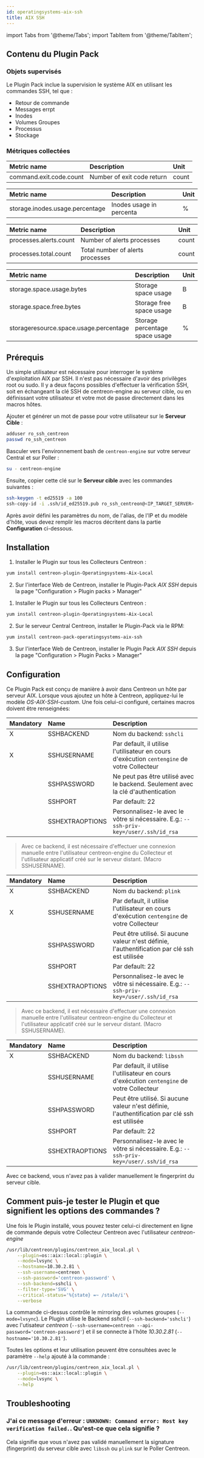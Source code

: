 ```yaml
---
id: operatingsystems-aix-ssh
title: AIX SSH
---
```

import Tabs from '@theme/Tabs';
import TabItem from '@theme/TabItem';


## Contenu du Plugin Pack

### Objets supervisés

Le Plugin Pack inclue la supervision le système AIX en utilisant les commandes SSH, tel que :
* Retour de commande
* Messages errpt
* Inodes
* Volumes Groupes
* Processus
* Stockage 

### Métriques collectées

<Tabs groupId="sync">
<TabItem value="Cmdreturn" label="Cmdreturn">

| Metric name                               | Description                            | Unit  |
| :---------------------------------------- | :------------------------------------- | :---- |
| command.exit.code.count                   | Number of exit code return             | count |

</TabItem>
<TabItem value="Inodes" label="Inodes">

| Metric name                               | Description                            | Unit  |
| :---------------------------------------- | :------------------------------------- | :---- |
| storage.inodes.usage.percentage           | Inodes usage in percenta               | %     |

</TabItem>
<TabItem value="Process" label="Process">

| Metric name                               | Description                            | Unit  |
| :---------------------------------------- | :------------------------------------- | :---- |
| processes.alerts.count                    | Number of alerts processes             | count |
| processes.total.count                     | Total number of alerts processes       | count |

</TabItem>
<TabItem value="Storage" label="Storage">

| Metric name                               | Description                            | Unit  |
| :---------------------------------------- | :------------------------------------- | :---- |
| storage.space.usage.bytes                 | Storage space usage                    | B     |
| storage.space.free.bytes                  | Storage free space usage               | B     |
| storageresource.space.usage.percentage    | Storage percentage space usage         | %     |

</TabItem>
</Tabs>

## Prérequis

Un simple utilisateur est nécessaire pour interroger le système d'exploitation AIX par SSH. Il n'est pas nécessaire d'avoir des privilèges root ou sudo.
Il y a deux façons possibles d'effectuer la vérification SSH, soit en échangeant la clé SSH de centreon-engine au serveur cible, 
ou en définissant votre utilisateur et votre mot de passe directement dans les macros hôtes.

<Tabs groupId="sync">
<TabItem value="Exchange des Clés SSH" label="Exchange des Clés SSH">

Ajouter et générer un mot de passe pour votre utilisateur sur le **Serveur Cible** :

```bash
adduser ro_ssh_centreon
passwd ro_ssh_centreon
```

Basculer vers l'environnement bash de `centreon-engine` sur votre serveur Central et sur Poller :

```bash
su - centreon-engine
```

Ensuite, copier cette clé sur le **Serveur cible** avec les commandes suivantes :

```bash
ssh-keygen -t ed25519 -a 100
ssh-copy-id -i .ssh/id_ed25519.pub ro_ssh_centreon@<IP_TARGET_SERVER>
```

</TabItem>
<TabItem value="Autentification Utilisateur/Mot de passe" label="Autentification Utilisateur/Mot de passe">

Après avoir défini les paramètres du nom, de l'alias, de l'IP et du modèle d'hôte, vous devez remplir les macros décritent dans la partie **Configuration** ci-dessous.

</TabItem>
</Tabs>

## Installation

<Tabs groupId="sync">
<TabItem value="Online IMP Licence & IT-100 Editions" label="Online IMP Licence & IT-100 Editions">

1. Installer le Plugin sur tous les Collecteurs Centreon :

```bash
yum install centreon-plugin-Operatingsystems-Aix-Local
```

2. Sur l'interface Web de Centreon, installer le Plugin-Pack *AIX SSH* depuis la page "Configuration > Plugin packs > Manager"

</TabItem>
<TabItem value="Offline IMP License" label="Offline IMP License">

1. Installer le Plugin sur tous les Collecteurs Centreon :

```bash
yum install centreon-plugin-Operatingsystems-Aix-Local
```

2. Sur le serveur Central Centreon, installer le Plugin-Pack via le RPM:

```bash
yum install centreon-pack-operatingsystems-aix-ssh
```

3. Sur l'interface Web de Centreon, installer le Plugin Pack *AIX SSH* depuis la page "Configuration > Plugin Packs > Manager"

</TabItem>
</Tabs>

## Configuration

Ce Plugin Pack est conçu de manière à avoir dans Centreon un hôte par serveur AIX.
Lorsque vous ajoutez un hôte à Centreon, appliquez-lui le modèle *OS-AIX-SSH-custom*. 
Une fois celui-ci configuré, certaines macros doivent être renseignées:

<!--DOCUSAURUS_CODE_TABS-->

<!--sshcli backend-->

| Mandatory   | Name            | Description                                                                                     |
| :---------- | :-------------- | :---------------------------------------------------------------------------------------------- |
| X           | SSHBACKEND      | Nom du backend: ```sshcli```                                                                    |
| X           | SSHUSERNAME     | Par default, il utilise l'utilisateur en cours d'exécution ```centengine``` de votre Collecteur |          
|             | SSHPASSWORD     | Ne peut pas être utilisé avec le backend. Seulement avec la clé d'authentication                |
|             | SSHPORT         | Par default: 22                                                                                 |
|             | SSHEXTRAOPTIONS | Personnalisez-le avec le vôtre si nécessaire. E.g.: ```--ssh-priv-key=/user/.ssh/id_rsa```      |

> Avec ce backend, il est nécessaire d'effectuer une connexion manuelle entre l'utilisateur centreon-engine du Collecteur
et l'utilisateur applicatif créé sur le serveur distant. (Macro SSHUSERNAME).

<!--plink backend-->

| Mandatory   | Name            | Description                                                                                     |
| :---------- | :-------------- | :---------------------------------------------------------------------------------------------- | 
| X           | SSHBACKEND      | Nom du backend: ```plink```                                                                     |
| X           | SSHUSERNAME     | Par default, il utilise l'utilisateur en cours d'exécution ```centengine``` de votre Collecteur |
|             | SSHPASSWORD     | Peut être utilisé. Si aucune valeur n'est définie, l'authentification par clé ssh est utilisée  |
|             | SSHPORT         | Par default: 22                                                                                 |
|             | SSHEXTRAOPTIONS | Personnalisez-le avec le vôtre si nécessaire. E.g.: ```--ssh-priv-key=/user/.ssh/id_rsa```      |

> Avec ce backend, il est nécessaire d'effectuer une connexion manuelle entre l'utilisateur centreon-engine du Collecteur
et l'utilisateur applicatif créé sur le serveur distant. (Macro SSHUSERNAME).

<!--libssh backend (par défaut)-->

| Mandatory   | Name            | Description                                                                                     |
| :---------- | :-------------- | :---------------------------------------------------------------------------------------------- |
| X           | SSHBACKEND      | Nom du backend: ```libssh```                                                                    |          
|             | SSHUSERNAME     | Par default, il utilise l'utilisateur en cours d'exécution ```centengine``` de votre Collecteur |
|             | SSHPASSWORD     | Peut être utilisé. Si aucune valeur n'est définie, l'authentification par clé ssh est utilisée  |
|             | SSHPORT         | Par default: 22                                                                                 |
|             | SSHEXTRAOPTIONS | Personnalisez-le avec le vôtre si nécessaire. E.g.: ```--ssh-priv-key=/user/.ssh/id_rsa```      |

Avec ce backend, vous n'avez pas à valider manuellement le fingerprint du serveur cible. 

## Comment puis-je tester le Plugin et que signifient les options des commandes ?

Une fois le Plugin installé, vous pouvez tester celui-ci directement en ligne de commande depuis votre Collecteur Centreon avec l'utilisateur *centreon-engine*

```bash
/usr/lib/centreon/plugins/centreon_aix_local.pl \
    --plugin=os::aix::local::plugin \
    --mode=lvsync \
    --hostname=10.30.2.81 \
    --ssh-username=centreon \
    --ssh-password='centreon-password' \
    --ssh-backend=sshcli \
    --filter-type='SVG' \
	--critical-status='%{state} =~ /stale/i'\
    --verbose
```

La commande ci-dessus contrôle le mirroring des volumes groupes (```--mode=lvsync```).
Le Plugin utilise le Backend _sshcli_ (```--ssh-backend='sshcli'```) avec l'utisateur _centreon_ (```--ssh-username=centreon --api-password='centreon-password'```)
et il se connecte à l'hôte _10.30.2.81_ (```--hostname='10.30.2.81'```).

Toutes les options et leur utilisation peuvent être consultées avec le paramètre ```--help``` ajouté à la commande :

```bash
/usr/lib/centreon/plugins/centreon_aix_local.pl \
    --plugin=os::aix::local::plugin \
    --mode=lvsync \
    --help
```
## Troubleshooting

### J'ai ce message d'erreur : ```UNKNOWN: Command error: Host key verification failed.```. Qu'est-ce que cela signifie ?

Cela signifie que vous n'avez pas validé manuellement la signature (fingerprint) du serveur cible avec ```libssh``` ou ```plink``` sur le Poller Centreon.
